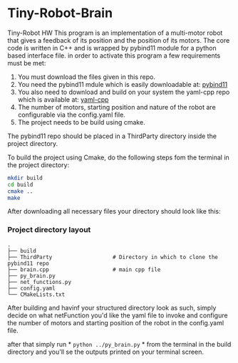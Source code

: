 # Tiny-Robot-Brain
Tiny-Robot HW
This program is an implementation of a multi-motor robot that gives a feedback of its position and the position of its motors.
The core code is written in C++ and is wrapped by pybind11 module for a python based interface file.
in order to activate this program a few requirements must be met:
  1. You must download the files given in this repo.
  2. You need the pybind11 mdule which is easily downloadable at: [pybind11](https://github.com/pybind/pybind11)
  3. You also need to download and build on your system the yaml-cpp repo which is available at: [yaml-cpp](https://github.com/jbeder/yaml-cpp)
  4. The number of motors, starting position and nature of the robot are configurable via the config.yaml file.
  5. The project needs to be build using cmake.

The pybind11 repo should be placed in a ThirdParty directory inside the project directory.

To build the project using Cmake, do the following steps fom the terminal in the project directory:

```sh
mkdir build
cd build
cmake ..
make
```

After downloading all necessary files your directory should look like this:
### Project directory layout

    .
    ├── build                        
    ├── ThirdParty                   # Directory in which to clone the pybind11 repo
    ├── brain.cpp                    # main cpp file
    ├── py_brain.py
    ├── net_functions.py
    ├── config.yaml
    └── CMakeLists.txt

After building and havinf your structured directory look as such, simply decide on what netFunction you'd like the yaml file to invoke and configure the number of motors and starting position of the robot in the config.yaml file.

after that simply run * ```python ../py_brain.py``` * from the terminal in the build directory and you'll se the outputs printed on your terminal screen.
